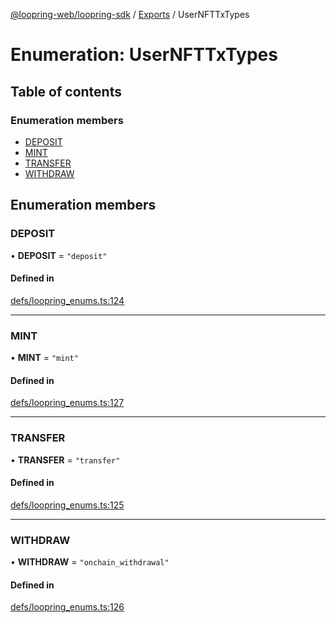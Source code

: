 [@loopring-web/loopring-sdk](../README.md) / [Exports](../modules.md) / UserNFTTxTypes

# Enumeration: UserNFTTxTypes

## Table of contents

### Enumeration members

- [DEPOSIT](UserNFTTxTypes.md#deposit)
- [MINT](UserNFTTxTypes.md#mint)
- [TRANSFER](UserNFTTxTypes.md#transfer)
- [WITHDRAW](UserNFTTxTypes.md#withdraw)

## Enumeration members

### DEPOSIT

• **DEPOSIT** = `"deposit"`

#### Defined in

[defs/loopring_enums.ts:124](https://github.com/Loopring/loopring_sdk/blob/6d0be7c/src/defs/loopring_enums.ts#L124)

___

### MINT

• **MINT** = `"mint"`

#### Defined in

[defs/loopring_enums.ts:127](https://github.com/Loopring/loopring_sdk/blob/6d0be7c/src/defs/loopring_enums.ts#L127)

___

### TRANSFER

• **TRANSFER** = `"transfer"`

#### Defined in

[defs/loopring_enums.ts:125](https://github.com/Loopring/loopring_sdk/blob/6d0be7c/src/defs/loopring_enums.ts#L125)

___

### WITHDRAW

• **WITHDRAW** = `"onchain_withdrawal"`

#### Defined in

[defs/loopring_enums.ts:126](https://github.com/Loopring/loopring_sdk/blob/6d0be7c/src/defs/loopring_enums.ts#L126)
